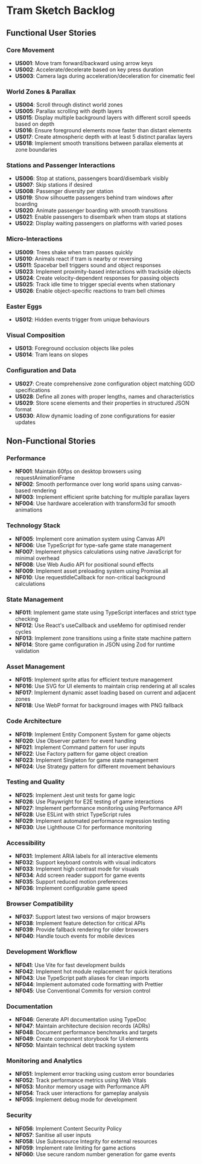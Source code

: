 # Tram Sketch Backlog

## Functional User Stories

### Core Movement

- **US001**: Move tram forward/backward using arrow keys
- **US002**: Accelerate/decelerate based on key press duration
- **US003**: Camera lags during acceleration/deceleration for cinematic feel

### World Zones & Parallax

- **US004**: Scroll through distinct world zones
- **US005**: Parallax scrolling with depth layers
- **US015**: Display multiple background layers with different scroll speeds based on depth
- **US016**: Ensure foreground elements move faster than distant elements
- **US017**: Create atmospheric depth with at least 5 distinct parallax layers
- **US018**: Implement smooth transitions between parallax elements at zone boundaries

### Stations and Passenger Interactions

- **US006**: Stop at stations, passengers board/disembark visibly
- **US007**: Skip stations if desired
- **US008**: Passenger diversity per station
- **US019**: Show silhouette passengers behind tram windows after boarding
- **US020**: Animate passenger boarding with smooth transitions
- **US021**: Enable passengers to disembark when tram stops at stations
- **US022**: Display waiting passengers on platforms with varied poses

### Micro-Interactions

- **US009**: Trees shake when tram passes quickly
- **US010**: Animals react if tram is nearby or reversing
- **US011**: Spacebar bell triggers sound and object responses
- **US023**: Implement proximity-based interactions with trackside objects
- **US024**: Create velocity-dependent responses for passing objects
- **US025**: Track idle time to trigger special events when stationary
- **US026**: Enable object-specific reactions to tram bell chimes

### Easter Eggs

- **US012**: Hidden events trigger from unique behaviours

### Visual Composition

- **US013**: Foreground occlusion objects like poles
- **US014**: Tram leans on slopes

### Configuration and Data

- **US027**: Create comprehensive zone configuration object matching GDD specifications
- **US028**: Define all zones with proper lengths, names and characteristics
- **US029**: Store scene elements and their properties in structured JSON format
- **US030**: Allow dynamic loading of zone configurations for easier updates

## Non-Functional Stories

### Performance

- **NF001**: Maintain 60fps on desktop browsers using requestAnimationFrame
- **NF002**: Smooth performance over long world spans using canvas-based rendering
- **NF003**: Implement efficient sprite batching for multiple parallax layers
- **NF004**: Use hardware acceleration with transform3d for smooth animations

### Technology Stack

- **NF005**: Implement core animation system using Canvas API
- **NF006**: Use TypeScript for type-safe game state management
- **NF007**: Implement physics calculations using native JavaScript for minimal overhead
- **NF008**: Use Web Audio API for positional sound effects
- **NF009**: Implement asset preloading system using Promise.all
- **NF010**: Use requestIdleCallback for non-critical background calculations

### State Management

- **NF011**: Implement game state using TypeScript interfaces and strict type checking
- **NF012**: Use React's useCallback and useMemo for optimised render cycles
- **NF013**: Implement zone transitions using a finite state machine pattern
- **NF014**: Store game configuration in JSON using Zod for runtime validation

### Asset Management

- **NF015**: Implement sprite atlas for efficient texture management
- **NF016**: Use SVG for UI elements to maintain crisp rendering at all scales
- **NF017**: Implement dynamic asset loading based on current and adjacent zones
- **NF018**: Use WebP format for background images with PNG fallback

### Code Architecture

- **NF019**: Implement Entity Component System for game objects
- **NF020**: Use Observer pattern for event handling
- **NF021**: Implement Command pattern for user inputs
- **NF022**: Use Factory pattern for game object creation
- **NF023**: Implement Singleton for game state management
- **NF024**: Use Strategy pattern for different movement behaviours

### Testing and Quality

- **NF025**: Implement Jest unit tests for game logic
- **NF026**: Use Playwright for E2E testing of game interactions
- **NF027**: Implement performance monitoring using Performance API
- **NF028**: Use ESLint with strict TypeScript rules
- **NF029**: Implement automated performance regression testing
- **NF030**: Use Lighthouse CI for performance monitoring

### Accessibility

- **NF031**: Implement ARIA labels for all interactive elements
- **NF032**: Support keyboard controls with visual indicators
- **NF033**: Implement high contrast mode for visuals
- **NF034**: Add screen reader support for game events
- **NF035**: Support reduced motion preferences
- **NF036**: Implement configurable game speed

### Browser Compatibility

- **NF037**: Support latest two versions of major browsers
- **NF038**: Implement feature detection for critical APIs
- **NF039**: Provide fallback rendering for older browsers
- **NF040**: Handle touch events for mobile devices

### Development Workflow

- **NF041**: Use Vite for fast development builds
- **NF042**: Implement hot module replacement for quick iterations
- **NF043**: Use TypeScript path aliases for clean imports
- **NF044**: Implement automated code formatting with Prettier
- **NF045**: Use Conventional Commits for version control

### Documentation

- **NF046**: Generate API documentation using TypeDoc
- **NF047**: Maintain architecture decision records (ADRs)
- **NF048**: Document performance benchmarks and targets
- **NF049**: Create component storybook for UI elements
- **NF050**: Maintain technical debt tracking system

### Monitoring and Analytics

- **NF051**: Implement error tracking using custom error boundaries
- **NF052**: Track performance metrics using Web Vitals
- **NF053**: Monitor memory usage with Performance API
- **NF054**: Track user interactions for gameplay analysis
- **NF055**: Implement debug mode for development

### Security

- **NF056**: Implement Content Security Policy
- **NF057**: Sanitise all user inputs
- **NF058**: Use Subresource Integrity for external resources
- **NF059**: Implement rate limiting for game actions
- **NF060**: Use secure random number generation for game events
